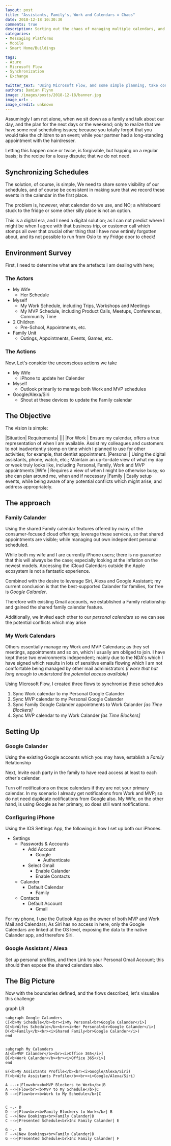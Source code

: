 ```yaml
---
layout: post
title: "Assistants, Family's, Work and Calendars = Chaos"
date: 2018-12-18 10:30:30
comments: true
description: Sorting out the chaos of managing multiple calendars, and putting assistants to work
categories:
- Messaging Platforms
- Mobile
- Smart Home/Buildings

tags:
- Azure
- Microsoft Flow
- Synchronization
- Exchange

twitter_text: 'Using Microsoft Flow, and some simple planning, take control of your Assistants and Scheduling your Life'
authors: Damian Flynn
image: /images/posts/2018-12-18/banner.jpg
image_url: .
image_credit: unknown
---
```



Assumingly I am not alone, when we sit down as a family and talk about our day, and the plan for the next days or the weekend; only to realize that we have some real scheduling issues; because you totally forgot that you would take the children to an event; while your partner had a long-standing appointment with the hairdresser. 

Letting this happen once or twice, is forgivable, but happing on a regular basis; is the recipe for a lousy dispute; that we do not need.

## Synchronizing Schedules

The solution, of course, is simple, We need to share some visibility of our schedules, and of course be consistent in making sure that we record these events in the calendar in the first place.

The problem is, however, what calendar do we use, and NO; a whiteboard stuck to the fridge or some other silly place is not an option. 

This is a digital era, and I need a digital solution; as I can not predict where I might be when I agree with that business trip, or customer call which stomps all over that crucial other thing that I have now entirely forgotten about, and its not possible to run from Oslo to my Fridge door to check!

## Environment Survey

First, I need to determine what are the artefacts I am dealing with here;

### The Actors

* My Wife
    * Her Schedule
* Myself
    * My Work Schedule, including Trips, Workshops and Meetings
    * My MVP Schedule, including Product Calls, Meetups, Conferences, Community Time
* 2 Children
    * Pre-School, Appointments, etc.
* Family Unit
    * Outings, Appointments, Events, Games, etc.

### The Actions

Now, Let's consider the unconscious actions we take

* My Wife
    * iPhone to update her Calender
* Myself 
    * Outlook primarily to manage both Work and MVP schedules
* Google/Alexa/Siri
    * Shout at these devices to update the Family calendar

## The Objective

The vision is simple:

|Situation| Requirements|
|||
|For Work | Ensure my calendar, offers a true representation of when I am available. Assist my colleagues and customers to not inadvertently stomp on time which I planned to use for other activities; for example, that dentist appointment.
|Personal | Using the digital assistants, phone, watch, etc.; Maintain an up-to-date view of what my day or week truly looks like, including Personal, Family, Work and MVP appointments
|Wife     | Requires a view of when I might be otherwise busy; so she can plan around me, when and if necessary
|Family   | Easily setup events, while being aware of any potential conflicts which might arise, and address appropriately.

## The approach

### Family Calander
Using the shared Family calendar features offered by many of the consumer-focused cloud offerings; leverage these services, so that shared appointments are visible; while managing out own independent personal scheduled.

While both my wife and I are currently iPhone users; there is no guarantee that this will always be the case; especially looking at the inflation on the newest models. Accessing the iCloud Calendars outside the Apple ecosystem is not a fantastic experience. 

Combined with the desire to leverage Siri, Alexa and Google Assistant; my current conclusion is that the best-supported Calander for families, for free is *Google Calander*. 

Therefore with existing Gmail accounts, we established a Family relationship and gained the shared family calendar feature.

Additionally, we Invited each other to our *personal calendars* so we can see the potential conflicts which may arise

### My Work Calendars

Others essentially manage my Work and MVP Calendars; as they set meetings, appointments and so on, which I usually am obliged to join. I have kept these two environments independent; mainly due to the NDA's which I have signed which results in lots of sensitive emails flowing which I am not comfortable being managed by other mail administrators *(I wore that hat long enough to understand the potential access available)*

Using Microsoft Flow, I created three flows to synchronise these schedules

1. Sync Work calendar to my Personal Google Calander
2. Sync MVP calendar to my Personal Google Calander
3. Sync Family Google Calander appointments to Work Calander *[as Time Blockers]*
4. Sync MVP calendar to my Work Calander *[as Time Blockers]*


## Setting Up

### Google Calander
Using the existing Google accounts which you may have, establish a *Family* Relationship

Next, Invite each party in the family to have read access at least to each other's calendar.

Turn off notifications on these calendars if they are not your primary calendar. In my scenario I already get notifications from Work and MVP; so do not need duplicate notifications from Google also. My Wife, on the other hand, is using Google as her primary, so does still want notifications.

### Configuring iPhone

Using the IOS Settings App, the following is how I set up both our iPhones.

* Settings 
    * Passwords & Accounts 
        * Add Account
            * Google 
                * Authenticate
        * Select Gmail
            * Enable Calander
            * Enable Contacts
    * Calander
        * Default Calendar
            * Family
    * Contacts
        * Default Account
            * Gmail

For my phone, I use the Outlook App as the owner of both MVP and Work Mail and Calendars; As Siri has no access in here, only the Google Calendars are linked at the OS level, exposing the data to the native Calander app, and therefore Siri.

### Google Assistant / Alexa

Set up personal profiles, and then Link to your Personal Gmail Account; this should then expose the shared calendars also.

## The Big Picture

Now with the boundaries defined, and the flows described, let's visualise this challenge


<div class="mermaid">
graph LR

    subgraph Google Calanders
    C[<b>My Schedule</b><br><i>My Personal<br>Google Calander</i>]
    G[<b>Wifes Schedule</b><br><i>Her Personal<br>Google Calander</i>]
    D(<b>Family</b><br><i>Shared Family<br>Google Calander</i>)
    end


    subgraph My Calanders
    A[<b>MVP Calander</b><br><i>Office 365</i>]
    B[<b>Work Calander</b><br><i>Office 365</i>]
    end

    E(<b>My Assistants Profile</b><br><i>Google/Alexa/Siri)
    F(<b>Wife Assistants Profile</b><br><i>Google/Alexa/Siri)

    A -.->|Flow<br><b>MVP Blockers to Work</b>|B
    A -->|Flow<br><b>MVP to My Schedule</b>|C
    B -->|Flow<br><b>Work to My Schedule</b>|C
    
    
    C -.- D
    D -->|Flow<br><b>Family Blockers to Work</b>| B
    E -->|New Bookings<br>Family Calander|D
    C -->|Presented Schedule<br>Inc Family Calander| E
    
    G -.- D
    F -->|New Bookings<br>Family Calander|D
    G -->|Presented Schedule<br>Inc Family Calander| F

</div>
